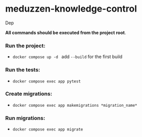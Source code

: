 # meduzzen-knowledge-control
Dep

**All commands should be executed from the project root**.

### Run the project:
- `docker compose up -d ` add `--build` for the first build

### Run the tests:
- `docker compose exec app pytest`

### Create migrations:
- `docker compose exec app makemigrations *migration_name*`

### Run migrations:
- `docker compose exec app migrate`
